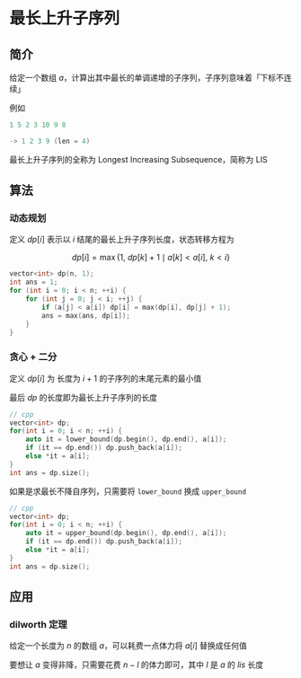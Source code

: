 # 最长上升子序列

## 简介

给定一个数组 $a$，计算出其中最长的单调递增的子序列，子序列意味着「下标不连续」

例如

```cpp
1 5 2 3 10 9 8

-> 1 2 3 9 (len = 4)
```

最长上升子序列的全称为 Longest Increasing Subsequence，简称为 LIS

## 算法

### 动态规划

定义 $dp[i]$ 表示以 $i$ 结尾的最长上升子序列长度，状态转移方程为

$$
dp[i] = \max\left\{1,\ dp[k] + 1 \mid a[k] < a[i],\ k < i\right\}
$$

```cpp
vector<int> dp(n, 1);
int ans = 1;
for (int i = 0; i < n; ++i) {
    for (int j = 0; j < i; ++j) {
        if (a[j] < a[i]) dp[i] = max(dp[i], dp[j] + 1);
        ans = max(ans, dp[i]);
    }
}
```

### 贪心 + 二分

定义 $dp[i]$ 为 长度为 $i + 1$ 的子序列的末尾元素的最小值

最后 $dp$ 的长度即为最长上升子序列的长度


```cpp
// cpp
vector<int> dp;
for(int i = 0; i < n; ++i) {
    auto it = lower_bound(dp.begin(), dp.end(), a[i]);
    if (it == dp.end()) dp.push_back(a[i]);
    else *it = a[i];
}
int ans = dp.size();
```

如果是求最长不降自序列，只需要将 ```lower_bound``` 换成 ```upper_bound```

```cpp
// cpp
vector<int> dp;
for(int i = 0; i < n; ++i) {
    auto it = upper_bound(dp.begin(), dp.end(), a[i]);
    if (it == dp.end()) dp.push_back(a[i]);
    else *it = a[i];
}
int ans = dp.size();
```

## 应用

### dilworth 定理

给定一个长度为 $n$ 的数组 $a$，可以耗费一点体力将 $a[i]$ 替换成任何值

要想让 $a$ 变得非降，只需要花费 $n - l$ 的体力即可，其中 $l$ 是 $a$ 的 $lis$ 长度